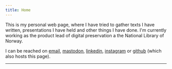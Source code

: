 ```yaml
---
title: Home
---
```

<!-- <img src="avatar.gif" style="max-width:15%;min-width:25px;float:right;clip-path: circle();" alt="Torbjørn waving" /> -->

This is my personal web page, where I have tried to gather texts I have written, presentations I have held and other things I have done. I'm currently working as the product lead of digital preservation a the National Library of Norway. 

I can be reached on [email](mailto:tbp@tuta.io), [mastodon](https://digipres.club/@tbp), [linkedin](https://www.linkedin.com/in/torbjørn-pedersen-57617b227), [instagram](https://www.instagram.com/filmarkivar) or [github](https://github.com/torbjornbp) (which also hosts this page).  

---